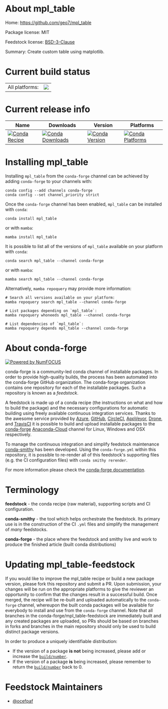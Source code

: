About mpl_table
===============

Home: https://github.com/geo7/mpl_table

Package license: MIT

Feedstock license: [BSD-3-Clause](https://github.com/conda-forge/mpl_table-feedstock/blob/main/LICENSE.txt)

Summary: Create custom table using matplotlib.

Current build status
====================


<table><tr><td>All platforms:</td>
    <td>
      <a href="https://dev.azure.com/conda-forge/feedstock-builds/_build/latest?definitionId=17396&branchName=main">
        <img src="https://dev.azure.com/conda-forge/feedstock-builds/_apis/build/status/mpl_table-feedstock?branchName=main">
      </a>
    </td>
  </tr>
</table>

Current release info
====================

| Name | Downloads | Version | Platforms |
| --- | --- | --- | --- |
| [![Conda Recipe](https://img.shields.io/badge/recipe-mpl_table-green.svg)](https://anaconda.org/conda-forge/mpl_table) | [![Conda Downloads](https://img.shields.io/conda/dn/conda-forge/mpl_table.svg)](https://anaconda.org/conda-forge/mpl_table) | [![Conda Version](https://img.shields.io/conda/vn/conda-forge/mpl_table.svg)](https://anaconda.org/conda-forge/mpl_table) | [![Conda Platforms](https://img.shields.io/conda/pn/conda-forge/mpl_table.svg)](https://anaconda.org/conda-forge/mpl_table) |

Installing mpl_table
====================

Installing `mpl_table` from the `conda-forge` channel can be achieved by adding `conda-forge` to your channels with:

```
conda config --add channels conda-forge
conda config --set channel_priority strict
```

Once the `conda-forge` channel has been enabled, `mpl_table` can be installed with `conda`:

```
conda install mpl_table
```

or with `mamba`:

```
mamba install mpl_table
```

It is possible to list all of the versions of `mpl_table` available on your platform with `conda`:

```
conda search mpl_table --channel conda-forge
```

or with `mamba`:

```
mamba search mpl_table --channel conda-forge
```

Alternatively, `mamba repoquery` may provide more information:

```
# Search all versions available on your platform:
mamba repoquery search mpl_table --channel conda-forge

# List packages depending on `mpl_table`:
mamba repoquery whoneeds mpl_table --channel conda-forge

# List dependencies of `mpl_table`:
mamba repoquery depends mpl_table --channel conda-forge
```


About conda-forge
=================

[![Powered by
NumFOCUS](https://img.shields.io/badge/powered%20by-NumFOCUS-orange.svg?style=flat&colorA=E1523D&colorB=007D8A)](https://numfocus.org)

conda-forge is a community-led conda channel of installable packages.
In order to provide high-quality builds, the process has been automated into the
conda-forge GitHub organization. The conda-forge organization contains one repository
for each of the installable packages. Such a repository is known as a *feedstock*.

A feedstock is made up of a conda recipe (the instructions on what and how to build
the package) and the necessary configurations for automatic building using freely
available continuous integration services. Thanks to the awesome service provided by
[Azure](https://azure.microsoft.com/en-us/services/devops/), [GitHub](https://github.com/),
[CircleCI](https://circleci.com/), [AppVeyor](https://www.appveyor.com/),
[Drone](https://cloud.drone.io/welcome), and [TravisCI](https://travis-ci.com/)
it is possible to build and upload installable packages to the
[conda-forge](https://anaconda.org/conda-forge) [Anaconda-Cloud](https://anaconda.org/)
channel for Linux, Windows and OSX respectively.

To manage the continuous integration and simplify feedstock maintenance
[conda-smithy](https://github.com/conda-forge/conda-smithy) has been developed.
Using the ``conda-forge.yml`` within this repository, it is possible to re-render all of
this feedstock's supporting files (e.g. the CI configuration files) with ``conda smithy rerender``.

For more information please check the [conda-forge documentation](https://conda-forge.org/docs/).

Terminology
===========

**feedstock** - the conda recipe (raw material), supporting scripts and CI configuration.

**conda-smithy** - the tool which helps orchestrate the feedstock.
                   Its primary use is in the construction of the CI ``.yml`` files
                   and simplify the management of *many* feedstocks.

**conda-forge** - the place where the feedstock and smithy live and work to
                  produce the finished article (built conda distributions)


Updating mpl_table-feedstock
============================

If you would like to improve the mpl_table recipe or build a new
package version, please fork this repository and submit a PR. Upon submission,
your changes will be run on the appropriate platforms to give the reviewer an
opportunity to confirm that the changes result in a successful build. Once
merged, the recipe will be re-built and uploaded automatically to the
`conda-forge` channel, whereupon the built conda packages will be available for
everybody to install and use from the `conda-forge` channel.
Note that all branches in the conda-forge/mpl_table-feedstock are
immediately built and any created packages are uploaded, so PRs should be based
on branches in forks and branches in the main repository should only be used to
build distinct package versions.

In order to produce a uniquely identifiable distribution:
 * If the version of a package **is not** being increased, please add or increase
   the [``build/number``](https://docs.conda.io/projects/conda-build/en/latest/resources/define-metadata.html#build-number-and-string).
 * If the version of a package **is** being increased, please remember to return
   the [``build/number``](https://docs.conda.io/projects/conda-build/en/latest/resources/define-metadata.html#build-number-and-string)
   back to 0.

Feedstock Maintainers
=====================

* [@ocefpaf](https://github.com/ocefpaf/)

